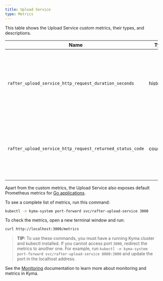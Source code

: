 ```yaml
---
title: Upload Service
type: Metrics
---
```


This table shows the Upload Service custom metrics, their types, and descriptions.

| Name | Type | Decription |
|------|-------------|------|
| `rafter_upload_service_http_request_duration_seconds` | histogram | Specifies the number of HTTP requests the service processes in a given time series. |
| `rafter_upload_service_http_request_returned_status_code` | counter | Specifies the number of different HTTP response status codes in a given time series. |

Apart from the custom metrics, the Upload Service also exposes default Prometheus metrics for [Go applications](https://prometheus.io/docs/guides/go-application/).

To see a complete list of metrics, run this command:

```bash
kubectl -n kyma-system port-forward svc/rafter-upload-service 3000
```

To check the metrics, open a new terminal window and run:

```bash
curl http://localhost:3000/metrics
```

>**TIP:** To use these commands, you must have a running Kyma cluster and kubectl installed. If you cannot access port `3000`, redirect the metrics to another one. For example, run `kubectl -n kyma-system port-forward svc/rafter-upload-service 8080:3000` and update the port in the localhost address.

See the [Monitoring](/components/monitoring) documentation to learn more about monitoring and metrics in Kyma.
